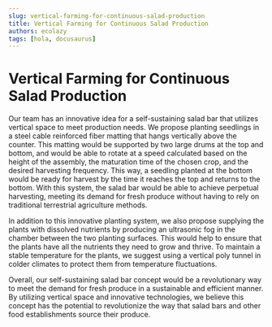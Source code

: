 ```yaml
---
slug: vertical-farming-for-continuous-salad-production
title: Vertical Farming for Continuous Salad Production
authors: ecolazy
tags: [hola, docusaurus]
---
```


# Vertical Farming for Continuous Salad Production

Our team has an innovative idea for a self-sustaining salad bar that utilizes vertical space to meet production needs. We propose planting seedlings in a steel cable reinforced fiber matting that hangs vertically above the counter. This matting would be supported by two large drums at the top and bottom, and would be able to rotate at a speed calculated based on the height of the assembly, the maturation time of the chosen crop, and the desired harvesting frequency. This way, a seedling planted at the bottom would be ready for harvest by the time it reaches the top and returns to the bottom. With this system, the salad bar would be able to achieve perpetual harvesting, meeting its demand for fresh produce without having to rely on traditional terrestrial agriculture methods.

In addition to this innovative planting system, we also propose supplying the plants with dissolved nutrients by producing an ultrasonic fog in the chamber between the two planting surfaces. This would help to ensure that the plants have all the nutrients they need to grow and thrive. To maintain a stable temperature for the plants, we suggest using a vertical poly tunnel in colder climates to protect them from temperature fluctuations.

Overall, our self-sustaining salad bar concept would be a revolutionary way to meet the demand for fresh produce in a sustainable and efficient manner. By utilizing vertical space and innovative technologies, we believe this concept has the potential to revolutionize the way that salad bars and other food establishments source their produce.